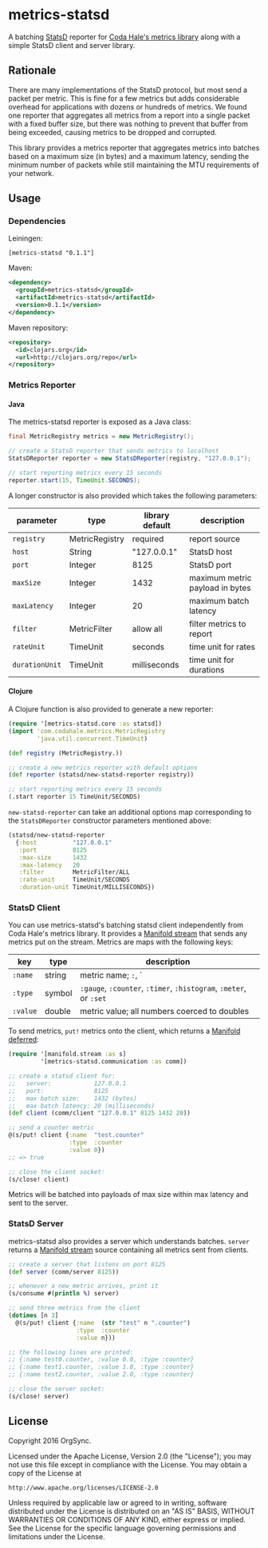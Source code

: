 # metrics-statsd

A batching [StatsD] reporter for [Coda Hale's metrics library] along
with a simple StatsD client and server library.

## Rationale

There are many implementations of the StatsD protocol, but most send a
packet per metric. This is fine for a few metrics but adds considerable
overhead for applications with dozens or hundreds of metrics. We found
one reporter that aggregates all metrics from a report into a single
packet with a fixed buffer size, but there was nothing to prevent that
buffer from being exceeded, causing metrics to be dropped and corrupted.

This library provides a metrics reporter that aggregates metrics into
batches based on a maximum size (in bytes) and a maximum latency,
sending the minimum number of packets while still maintaining the MTU
requirements of your network.

## Usage

### Dependencies

Leiningen:
```
[metrics-statsd "0.1.1"]
```

Maven:
```xml
<dependency>
  <groupId>metrics-statsd</groupId>
  <artifactId>metrics-statsd</artifactId>
  <version>0.1.1</version>
</dependency>
```

Maven repository:
```xml
<repository>
  <id>clojars.org</id>
  <url>http://clojars.org/repo</url>
</repository>
```

### Metrics Reporter

#### Java

The metrics-statsd reporter is exposed as a Java class:
```java
final MetricRegistry metrics = new MetricRegistry();

// create a StatsD reporter that sends metrics to localhost
StatsDReporter reporter = new StatsDReporter(registry, "127.0.0.1");

// start reporting metrics every 15 seconds
reporter.start(15, TimeUnit.SECONDS);
```

A longer constructor is also provided which takes the following
parameters:

| parameter | type | library default | description |
|-----------|------|---------|-------------|
| `registry` | MetricRegistry | required | report source |
| `host` | String | "127.0.0.1" | StatsD host |
| `port` | Integer | 8125 | StatsD port |
| `maxSize` | Integer | 1432 | maximum metric payload in bytes |
| `maxLatency` | Integer | 20 | maximum batch latency |
| `filter` | MetricFilter | allow all | filter metrics to report |
| `rateUnit` | TimeUnit | seconds | time unit for rates |
| `durationUnit` | TimeUnit | milliseconds | time unit for durations |

#### Clojure

A Clojure function is also provided to generate a new reporter:
```clojure
(require '[metrics-statsd.core :as statsd])
(import 'com.codahale.metrics.MetricRegistry
        'java.util.concurrent.TimeUnit)

(def registry (MetricRegistry.))

;; create a new metrics reporter with default options
(def reporter (statsd/new-statsd-reporter registry))

;; start reporting metrics every 15 seconds
(.start reporter 15 TimeUnit/SECONDS)
```

`new-statsd-reporter` can take an additional options map corresponding
to the `StatsDReporter` constructor parameters mentioned above:
```clojure
(statsd/new-statsd-reporter
  {:host          "127.0.0.1"
   :port          8125
   :max-size      1432
   :max-latency   20
   :filter        MetricFilter/ALL
   :rate-unit     TimeUnit/SECONDS
   :duration-unit TimeUnit/MILLISECONDS})
```

### StatsD Client

You can use metrics-statsd's batching statsd client independently from
Coda Hale's metrics library. It provides a [Manifold stream] that
sends any metrics put on the stream. Metrics are maps with the following
keys:

| key | type | description |
|-----|------|-------------|
| `:name` | string | metric name; `:`, `|`, and `@` are replaced with `_` |
| `:type` | symbol | `:gauge`, `:counter`, `:timer`, `:histogram`, `:meter`, or `:set` |
| `:value` | double |metric value; all numbers coerced to doubles |

To send metrics, `put!` metrics onto the client, which returns a
[Manifold deferred]:

```clojure
(require '[manifold.stream :as s]
         '[metrics-statsd.communication :as comm])

;; create a statsd client for:
;;   server:            127.0.0.1
;;   port:              8125
;;   max batch size:    1432 (bytes)
;;   max batch latency: 20 (milliseconds)
(def client (comm/client "127.0.0.1" 8125 1432 20))

;; send a counter metric
@(s/put! client {:name  "test.counter"
                 :type  :counter
                 :value 0})
;; => true

;; close the client socket:
(s/close! client)
```

Metrics will be batched into payloads of max size within max latency and
sent to the server.

### StatsD Server

metrics-statsd also provides a server which understands batches. 
`server` returns a [Manifold stream] source containing all metrics
sent from clients.

```clojure
;; create a server that listens on port 8125
(def server (comm/server 8125))

;; whenever a new metric arrives, print it
(s/consume #(println %) server)

;; send three metrics from the client
(dotimes [n 3]
  @(s/put! client {:name  (str "test" n ".counter")
                   :type  :counter
                   :value n}))

;; the following lines are printed:
;; {:name test0.counter, :value 0.0, :type :counter}
;; {:name test1.counter, :value 1.0, :type :counter}
;; {:name test2.counter, :value 2.0, :type :counter}

;; close the server socket:
(s/close! server)
```

## License

Copyright 2016 OrgSync.

Licensed under the Apache License, Version 2.0 (the "License");
you may not use this file except in compliance with the License.
You may obtain a copy of the License at

    http://www.apache.org/licenses/LICENSE-2.0

Unless required by applicable law or agreed to in writing, software
distributed under the License is distributed on an "AS IS" BASIS,
WITHOUT WARRANTIES OR CONDITIONS OF ANY KIND, either express or implied.
See the License for the specific language governing permissions and
limitations under the License.

[StatsD]: https://github.com/b/statsd_spec
[Coda Hale's metrics library]: http://metrics.dropwizard.io
[Manifold]: http://aleph.io/manifold/rationale.html
[Manifold stream]: http://aleph.io/manifold/streams.html
[Manifold deferred]: http://aleph.io/manifold/deferreds.html
